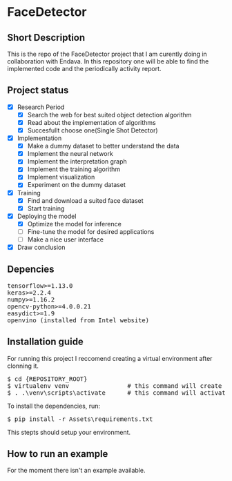 # FaceDetector

## Short Description

This is the repo of the FaceDetector project that I am curently doing in collaboration with Endava. In this repository one will be able to find the implemented code and the periodically activity report.

## Project status

- [x] Research Period
    - [x] Search the web for best suited object detection algorithm
    - [x] Read about the implementation of algorithms
    - [x] Succesfullt choose one(Single Shot Detector)
    
- [x] Implementation
    - [x] Make a dummy dataset to better understand the data
    - [x] Implement the neural network
    - [x] Implement the interpretation graph
    - [x] Implement the training algorithm
    - [x] Implement visualization 
    - [x] Experiment on the dummy dataset
    
- [x] Training 
    - [x] Find and download a suited face dataset
    - [x] Start training
    
- [x] Deploying the model
    - [x] Optimize the model for inference
    - [ ] Fine-tune the model for desired applications
    - [ ] Make a nice user interface
    
- [x] Draw conclusion

## Depencies

<pre>
tensorflow>=1.13.0
keras>=2.2.4
numpy>=1.16.2
opencv-python>=4.0.0.21
easydict>=1.9
openvino (installed from Intel website)
</pre>

## Installation guide

For running this project I reccomend creating a virtual environment after  clonning it.
<pre>
$ cd {REPOSITORY_ROOT}
$ virtualenv venv                # this command will create a new virtual environment in the folder venv
$ . .\venv\scripts\activate      # this command will activate your virtual env
</pre>

To install the dependencies, run:
<pre>
$ pip install -r Assets\requirements.txt
</pre>

This stepts should setup your environment.
 
## How to run an example

For the moment there isn't an example available.
